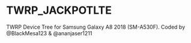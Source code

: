 # TWRP_JACKPOTLTE
TWRP Device Tree for Samsung Galaxy A8 2018 (SM-A530F).
Coded by @BlackMesa123 & @ananjaser1211

